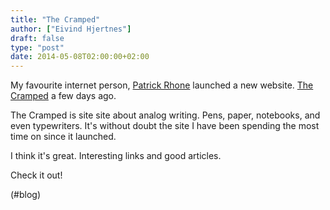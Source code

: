 ```yaml
---
title: "The Cramped"
author: ["Eivind Hjertnes"]
draft: false
type: "post"
date: 2014-05-08T02:00:00+02:00
---
```


My favourite internet person, [Patrick Rhone](http://patrickrhone.com)
launched a new website. [The Cramped](http://www.thecramped.com) a few
days ago.

The Cramped is site site about analog writing. Pens, paper, notebooks,
and even typewriters. It's without doubt the site I have been spending
the most time on since it launched.

I think it's great. Interesting links and good articles.

Check it out!

(#blog)
